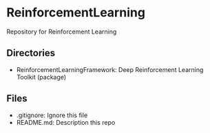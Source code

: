 # ReinforcementLearning
Repository for Reinforcement Learning
  
  
  
## Directories
* ReinforcementLearningFramework: Deep Reinforcement Learning Toolkit (package)

## Files
* .gitignore: Ignore this file
* README.md: Description this repo

